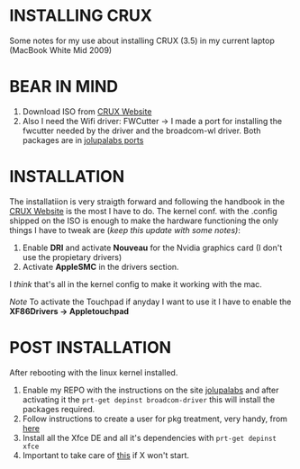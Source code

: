 INSTALLING CRUX
=====
Some notes for my use about installing CRUX (3.5) in my current laptop (MacBook White Mid 2009)

BEAR IN MIND
=====
1. Download ISO from [CRUX Website](https://crux.nu/Main/Download)
2. Also I need the Wifi driver:
   FWCutter -> I made a port for installing the fwcutter needed by the driver and the broadcom-wl driver. Both packages are in [jolupalabs ports](https://github.com/jolupa/jolupalabs)

INSTALLATION
=====

The installatiion is very straigth forward and following the handbook in the [CRUX Website](https://crux.nu/Main/Handbook3-5) is the most I have to do.
The kernel conf. with the .config shipped on the ISO is enough to make the hardware functioning the only things I have to tweak are (*keep this update with some notes)*:

1. Enable **DRI** and activate **Nouveau** for the Nvidia graphics card (I don't use the propietary drivers)
2. Activate **AppleSMC** in the drivers section.

I *think* that's all in the kernel config to make it working with the mac.

*Note* To activate the Touchpad if anyday I want to use it I have to enable the **XF86Drivers -> Appletouchpad**

POST INSTALLATION
=====

After rebooting with the linux kernel installed.

1. Enable my REPO with the instructions on the site [jolupalabs](https://github.com/jolupa/jolupalabs) and after activating it the ```prt-get depinst broadcom-driver``` this will install the packages required.
2. Follow instructions to create a user for pkg treatment, very handy, from [here](https://crux.nu/Wiki/PostInstallationNotes)
3. Install all the Xfce DE and all it's dependencies with ```prt-get depinst xfce```
4. Important to take care of [this](https://crux.nu/Wiki/TroubleshootingXKB) if X won't start.
